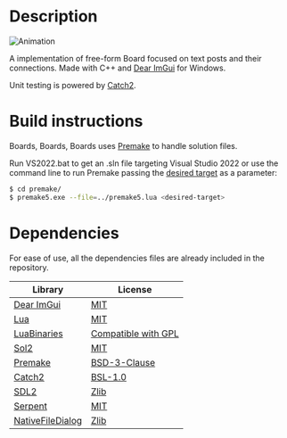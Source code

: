 # Description

![Animation](https://user-images.githubusercontent.com/83305378/181241785-37d8d5e6-fb2c-4651-ad29-a11d1abe1517.gif)

A implementation of free-form Board focused on text posts and their connections. Made with C++ and [Dear ImGui](https://github.com/ocornut/imgui) for Windows.

Unit testing is powered by [Catch2](https://github.com/catchorg/Catch2/).

# Build instructions

Boards, Boards, Boards uses [Premake](https://github.com/premake/premake-core) to handle solution files. 

Run VS2022.bat to get an .sln file targeting Visual Studio 2022 or use the command line to run Premake passing the [desired target](https://premake.github.io/docs/Using-Premake/) as a parameter:


```Bash
$ cd premake/
$ premake5.exe --file=../premake5.lua <desired-target>
```

# Dependencies

For ease of use, all the dependencies files are already included in the repository.

| Library  | License |
| ------------- | ------------- |
| [Dear ImGui](https://github.com/ocornut/imgui)  | [MIT](https://github.com/ocornut/imgui/blob/master/LICENSE.txt)  |
| [Lua](http://www.lua.org/home.html)  | [MIT](http://www.lua.org/license.html)  |
| [LuaBinaries](http://luabinaries.sourceforge.net/)  | [Compatible with GPL](http://luabinaries.sourceforge.net/license.html)  |
| [Sol2](https://github.com/ThePhD/sol2/)  | [MIT](https://github.com/ThePhD/sol2/blob/develop/LICENSE.txt)  |
| [Premake](https://github.com/premake/premake-core)  | [BSD-3-Clause](https://github.com/premake/premake-core/blob/master/LICENSE.txt)  |
| [Catch2](https://github.com/catchorg/Catch2/)  | [BSL-1.0](https://github.com/catchorg/Catch2/blob/devel/LICENSE.txt)  |
| [SDL2](https://www.libsdl.org/index.php)  | [Zlib](https://www.libsdl.org/license.php)  |
| [Serpent](https://github.com/pkulchenko/serpent) | [MIT](https://github.com/pkulchenko/serpent/blob/master/LICENSE)  |
| [NativeFileDialog](https://github.com/mlabbe/nativefiledialog)  | [Zlib](https://github.com/mlabbe/nativefiledialog/blob/master/LICENSE)  |
